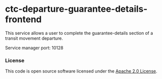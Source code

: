 
# ctc-departure-guarantee-details-frontend

This service allows a user to complete the guarantee-details section of a transit movement departure.

Service manager port: 10128

### License

This code is open source software licensed under the [Apache 2.0 License]("http://www.apache.org/licenses/LICENSE-2.0.html").